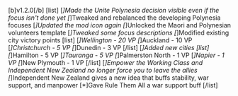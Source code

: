 [b]v1.2.0[/b]
[list]
  [*]Made the Unite Polynesia decision visible even if the focus isn't done yet
  [*]Tweaked and rebalanced the developing Polynesia focuses
  [*]Updated the mod icon again
  [*]Unlocked the Maori and Polynesian volunteers template
  [*]Tweaked some focus descriptions
  [*]Modified existing city victory points
  [list]
    [*]Wellington - 20 VP
    [*]Auckland - 10 VP
    [*]Christchurch - 5 VP
    [*]Dunedin - 3 VP
  [/list]
  [*]Added new cities
  [list]
    [*]Hamilton - 5 VP
    [*]Tauranga - 5 VP
    [*]Palmerston North - 1 VP
    [*]Napier - 1 VP
    [*]New Plymouth - 1 VP
  [/list]
  [*]Empower the Working Class and Independent New Zealand no longer force you to leave the allies
  [*]Independent New Zealand gives a new idea that buffs stability, war support, and manpower
  [*]Gave Rule Them All a war support buff
[/list]